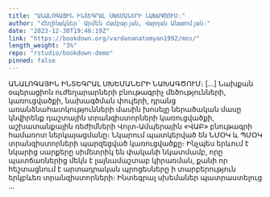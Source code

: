 ```yaml
---
title: "ԱՆԱԼՈԳԱՅԻՆ ԻՆՏԵԳՐԱԼ ՍԽԵՄԱՆԵՐԻ ՆԱԽԱԳԾՈՒՄ։"
author: "Հեղինակներ՝ Արմեն Համբարյան, Վարդան Անատոմյան։"
date: "2023-12-30T19:46:19Z"
link: "https://bookdown.org/vardananatomyan1992/mos/"
length_weight: "3%"
repo: "rstudio/bookdown-demo"
pinned: false
---
```


ԱՆԱԼՈԳԱՅԻՆ ԻՆՏԵԳՐԱԼ ՍԽԵՄԱՆԵՐԻ ՆԱԽԱԳԾՈՒՄ։ [...] Նախքան օպերացիոն ուժեղարարների բնութագրիչ մեծությունների,
կառուցվածքի, նախագծման փուլերի, դրանց առանձնահատկությունների մասին
խոսելը ներածական մասը կնվիրենք դաշտային տրանզիստորների կառուցվածքի,
աշխատանքային ռեժիմների Վոլտ֊Ամպերային «ՎԱԲ» բնութագրի համառոտ
ներկայացմանը։ Նկարում պատկերված են ՆՄՕԿ և ՊՄՕԿ տրանզիստորների պարզեցված
կառուցվածքը։ Ինչպես երևում է նկարից սարքերը սիմետրիկ են փականի նկատմամբ,
որը պատճառներից մեկն է լայնամաշտաբ կիրառման, քանի որ հեշտացնում է
արտադրական պրոցեսները ի տարբերություն երկբևեռ տրանզիստորների։ Ինտեգրալ
սխեմաներ պատրաստելուց ...
